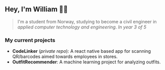 ## Hey, I'm William 👋🏼

> I'm a student from Norway, studying to become a civil engineer in *applied computer technology and engineering*.
> *In year 3 of 5*

### My current projects
- **CodeLinker** (*private repo*): A react native based app for scanning QR/barcodes aimed towards employees in stores.
- **OutfitRecommender**: A machine learning project for analyzing outfits. 


<!-- 
---

[![GitHub Streak](https://github-readme-streak-stats.herokuapp.com?user=williamsaether&theme=dark&ring=fb4362&file=fb4362&currStreakNum=fb4362&currStreakLabel=fb4362&hide_border=true)](https://git.io/streak-stats)
[![Your GitHub stats](https://github-readme-stats.vercel.app/api?username=williamsaether&hide_border=true&show_icons=true&bg_color=151515&title_color=fb4362&icon_color=fb4362&text_bold=false&text_color=9e9e9e) --> 
